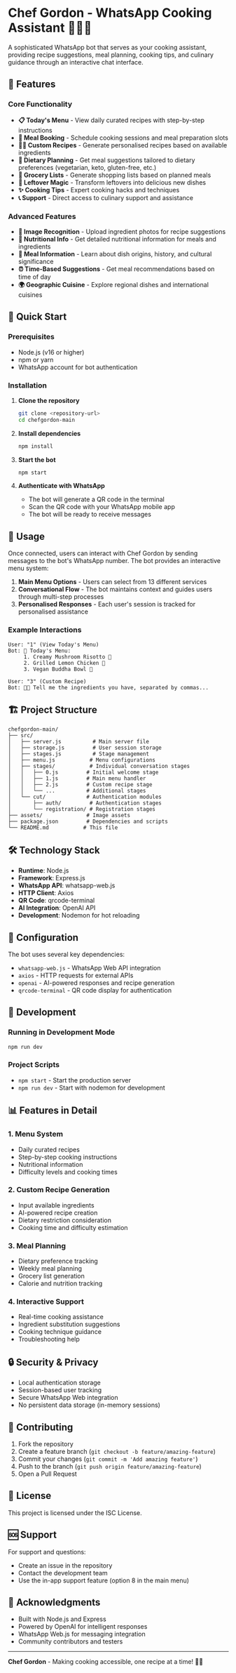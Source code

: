 # Chef Gordon - WhatsApp Cooking Assistant 🤖👨‍🍳

A sophisticated WhatsApp bot that serves as your cooking assistant, providing recipe suggestions, meal planning, cooking tips, and culinary guidance through an interactive chat interface.

## 🌟 Features

### Core Functionality
- **📋 Today's Menu** - View daily curated recipes with step-by-step instructions
- **📅 Meal Booking** - Schedule cooking sessions and meal preparation slots
- **👨‍🍳 Custom Recipes** - Generate personalised recipes based on available ingredients
- **🥗 Dietary Planning** - Get meal suggestions tailored to dietary preferences (vegetarian, keto, gluten-free, etc.)
- **🛒 Grocery Lists** - Generate shopping lists based on planned meals
- **🥡 Leftover Magic** - Transform leftovers into delicious new dishes
- **✨ Cooking Tips** - Expert cooking hacks and techniques
- **📞 Support** - Direct access to culinary support and assistance

### Advanced Features
- **📸 Image Recognition** - Upload ingredient photos for recipe suggestions
- **🥗 Nutritional Info** - Get detailed nutritional information for meals and ingredients
- **📖 Meal Information** - Learn about dish origins, history, and cultural significance
- **⏰ Time-Based Suggestions** - Get meal recommendations based on time of day
- **🌍 Geographic Cuisine** - Explore regional dishes and international cuisines

## 🚀 Quick Start

### Prerequisites
- Node.js (v16 or higher)
- npm or yarn
- WhatsApp account for bot authentication

### Installation

1. **Clone the repository**
   ```bash
   git clone <repository-url>
   cd chefgordon-main
   ```

2. **Install dependencies**
   ```bash
   npm install
   ```

3. **Start the bot**
   ```bash
   npm start
   ```

4. **Authenticate with WhatsApp**
   - The bot will generate a QR code in the terminal
   - Scan the QR code with your WhatsApp mobile app
   - The bot will be ready to receive messages

## 📱 Usage

Once connected, users can interact with Chef Gordon by sending messages to the bot's WhatsApp number. The bot provides an interactive menu system:

1. **Main Menu Options** - Users can select from 13 different services
2. **Conversational Flow** - The bot maintains context and guides users through multi-step processes
3. **Personalised Responses** - Each user's session is tracked for personalised assistance

### Example Interactions

```
User: "1" (View Today's Menu)
Bot: 🍴 Today's Menu:
     1. Creamy Mushroom Risotto 🍄
     2. Grilled Lemon Chicken 🍋
     3. Vegan Buddha Bowl 🌱

User: "3" (Custom Recipe)
Bot: 👨‍🍳 Tell me the ingredients you have, separated by commas...
```

## 🏗️ Project Structure

```
chefgordon-main/
├── src/
│   ├── server.js          # Main server file
│   ├── storage.js         # User session storage
│   ├── stages.js          # Stage management
│   ├── menu.js           # Menu configurations
│   ├── stages/           # Individual conversation stages
│   │   ├── 0.js         # Initial welcome stage
│   │   ├── 1.js         # Main menu handler
│   │   ├── 2.js         # Custom recipe stage
│   │   └── ...          # Additional stages
│   └── cut/             # Authentication modules
│       ├── auth/         # Authentication stages
│       └── registration/ # Registration stages
├── assets/              # Image assets
├── package.json         # Dependencies and scripts
└── README.md           # This file
```

## 🛠️ Technology Stack

- **Runtime**: Node.js
- **Framework**: Express.js
- **WhatsApp API**: whatsapp-web.js
- **HTTP Client**: Axios
- **QR Code**: qrcode-terminal
- **AI Integration**: OpenAI API
- **Development**: Nodemon for hot reloading

## 🔧 Configuration

The bot uses several key dependencies:

- `whatsapp-web.js` - WhatsApp Web API integration
- `axios` - HTTP requests for external APIs
- `openai` - AI-powered responses and recipe generation
- `qrcode-terminal` - QR code display for authentication

## 🚀 Development

### Running in Development Mode
```bash
npm run dev
```

### Project Scripts
- `npm start` - Start the production server
- `npm run dev` - Start with nodemon for development

## 📊 Features in Detail

### 1. Menu System
- Daily curated recipes
- Step-by-step cooking instructions
- Nutritional information
- Difficulty levels and cooking times

### 2. Custom Recipe Generation
- Input available ingredients
- AI-powered recipe creation
- Dietary restriction consideration
- Cooking time and difficulty estimation

### 3. Meal Planning
- Dietary preference tracking
- Weekly meal planning
- Grocery list generation
- Calorie and nutrition tracking

### 4. Interactive Support
- Real-time cooking assistance
- Ingredient substitution suggestions
- Cooking technique guidance
- Troubleshooting help

## 🔒 Security & Privacy

- Local authentication storage
- Session-based user tracking
- Secure WhatsApp Web integration
- No persistent data storage (in-memory sessions)

## 🤝 Contributing

1. Fork the repository
2. Create a feature branch (`git checkout -b feature/amazing-feature`)
3. Commit your changes (`git commit -m 'Add amazing feature'`)
4. Push to the branch (`git push origin feature/amazing-feature`)
5. Open a Pull Request

## 📝 License

This project is licensed under the ISC License.

## 🆘 Support

For support and questions:
- Create an issue in the repository
- Contact the development team
- Use the in-app support feature (option 8 in the main menu)

## 🙏 Acknowledgments

- Built with Node.js and Express
- Powered by OpenAI for intelligent responses
- WhatsApp Web.js for messaging integration
- Community contributors and testers

---

**Chef Gordon** - Making cooking accessible, one recipe at a time! 🍳✨
